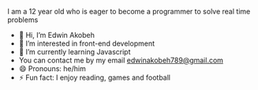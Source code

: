 I am a 12 year old who is eager to become a programmer to solve real time problems
- 👋 Hi, I’m Edwin Akobeh
- 👀 I’m interested in front-end development
- 🌱 I’m currently learning Javascript
- You can contact me by my email edwinakobeh789@gmail.com
- 😄 Pronouns: he/him
- ⚡ Fun fact: I enjoy reading, games and football

<!---
edwin2011-la/edwin2011-la is a ✨ special ✨ repository because its `README.md` (this file) appears on your GitHub profile.
You can click the Preview link to take a look at your changes.
--->

